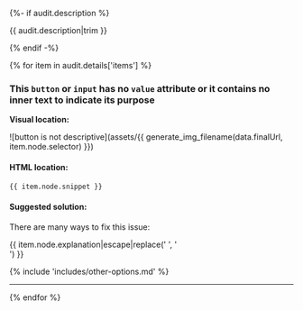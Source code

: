{%- if audit.description %}

{{ audit.description|trim }}

{% endif -%}

{% for item in audit.details['items'] %}

### This `button` or `input` has no `value` attribute or it contains no inner text to indicate its purpose

__Visual location:__

![button is not descriptive](assets/{{ generate_img_filename(data.finalUrl, item.node.selector) }})

#### HTML location:

```html
{{ item.node.snippet }}
```

#### Suggested solution:

There are many ways to fix this issue:

{{ item.node.explanation|escape|replace('  ', '<br>') }}

{% include 'includes/other-options.md' %}

---

{% endfor %}
